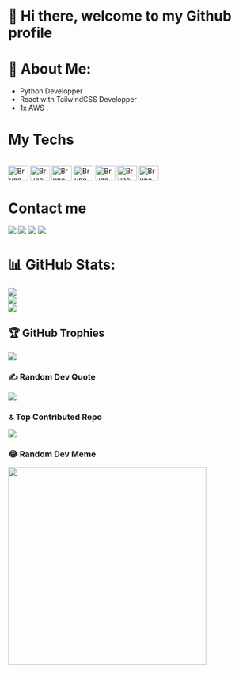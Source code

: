 # 👋 Hi there, welcome to my Github profile

# 💫 About Me:
- Python Developper
- React with TailwindCSS Developper
- 1x AWS
.  <br>

# My Techs

<div style="display: inline_block"><br>
    <img align="center" alt="Bruno-Python" height="30" width="40" src="https://cdn.jsdelivr.net/gh/devicons/devicon@latest/icons/python/python-original.svg" />
    <img align="center" alt="Bruno-Aws" height="30" width="40" src="https://cdn.jsdelivr.net/gh/devicons/devicon@latest/icons/amazonwebservices/amazonwebservices-original-wordmark.svg" />            
    <img align="center" alt="Bruno-React" height="30" width="40" src="https://cdn.jsdelivr.net/gh/devicons/devicon@latest/icons/react/react-original.svg" />
    <img align="center" alt="Bruno-Tailwind" height="30" width="40" src="https://cdn.jsdelivr.net/gh/devicons/devicon@latest/icons/tailwindcss/tailwindcss-original.svg" />
    <img align="center" alt="Bruno-Js" height="30" width="40" src="https://cdn.jsdelivr.net/gh/devicons/devicon@latest/icons/javascript/javascript-original.svg" />
    <img align="center" alt="Bruno-Js" height="30" width="40" src="https://cdn.jsdelivr.net/gh/devicons/devicon@latest/icons/vscode/vscode-original-wordmark.svg" />
    <img align="center" alt="Bruno-Linux" height="30" width="40" src="https://cdn.jsdelivr.net/gh/devicons/devicon@latest/icons/ubuntu/ubuntu-original.svg" />
</div>

# Contact me
<div>
    <a href="https://www.linkedin.com/in/brunojatoba/" target="_blank"><img src="https://img.shields.io/badge/-LinkedIn-%230077B5?style=for-the-badge&logo=linkedin&logoColor=white" target="_blank"></a>
    <a href = "mailto:brunojatobadev@gmail.com"><img src="https://img.shields.io/badge/-Gmail-%23333?style=for-the-badge&logo=gmail&logoColor=white" target="_blank"></a>
    <a href="https://stackoverflow.com/users/22973722/bruno-rafael-guimar%c3%a3es-jatob%c3%a1" target="_blank"><img src="https://img.shields.io/badge/stack%20overflow-FE7A16?logo=stack-overflow&logoColor=white&style=for-the-badge" target="_blank"></a>
    <a href="https://www.instagram.com/brjatoba92/" target="_blank"><img src="https://img.shields.io/badge/-Instagram-%23E4405F?style=for-the-badge&logo=instagram&logoColor=white" target="_blank"></a>
</div>

# 📊 GitHub Stats:
![](https://github-readme-stats.vercel.app/api?username=brjatoba92&theme=dark&hide_border=false&include_all_commits=true&count_private=true)<br/>
![](https://github-readme-streak-stats.herokuapp.com/?user=brjatoba92&theme=dark&hide_border=false)<br/>
![](https://github-readme-stats.vercel.app/api/top-langs/?username=brjatoba92&theme=dark&hide_border=false&include_all_commits=true&count_private=true&layout=compact)

## 🏆 GitHub Trophies
![](https://github-profile-trophy.vercel.app/?username=brjatoba92&theme=discord&no-frame=false&no-bg=false&margin-w=4)

### ✍️ Random Dev Quote
![](https://quotes-github-readme.vercel.app/api?type=horizontal&theme=radical)

### 🔝 Top Contributed Repo
![](https://github-contributor-stats.vercel.app/api?username=brjatoba92&limit=5&theme=monokai&combine_all_yearly_contributions=true)

### 😂 Random Dev Meme
<img src='https://randommeme-five.vercel.app/' style="height: 400px;"/>

<div>
    <a href="https://>
</div>